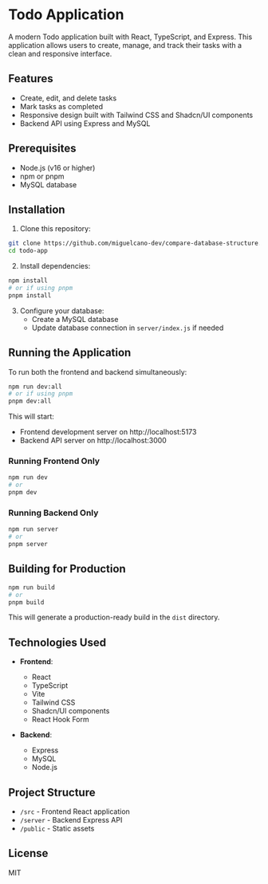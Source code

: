 # Todo Application

A modern Todo application built with React, TypeScript, and Express. This application allows users to create, manage, and track their tasks with a clean and responsive interface.

## Features

- Create, edit, and delete tasks
- Mark tasks as completed
- Responsive design built with Tailwind CSS and Shadcn/UI components
- Backend API using Express and MySQL

## Prerequisites

- Node.js (v16 or higher)
- npm or pnpm
- MySQL database

## Installation

1. Clone this repository:
```bash
git clone https://github.com/miguelcano-dev/compare-database-structure.git
cd todo-app
```

2. Install dependencies:
```bash
npm install
# or if using pnpm
pnpm install
```

3. Configure your database:
   - Create a MySQL database
   - Update database connection in `server/index.js` if needed

## Running the Application

To run both the frontend and backend simultaneously:

```bash
npm run dev:all
# or if using pnpm
pnpm dev:all
```

This will start:
- Frontend development server on http://localhost:5173
- Backend API server on http://localhost:3000

### Running Frontend Only

```bash
npm run dev
# or
pnpm dev
```

### Running Backend Only

```bash
npm run server
# or
pnpm server
```

## Building for Production

```bash
npm run build
# or
pnpm build
```

This will generate a production-ready build in the `dist` directory.

## Technologies Used

- **Frontend**:
  - React
  - TypeScript
  - Vite
  - Tailwind CSS
  - Shadcn/UI components
  - React Hook Form

- **Backend**:
  - Express
  - MySQL
  - Node.js

## Project Structure

- `/src` - Frontend React application
- `/server` - Backend Express API
- `/public` - Static assets

## License

MIT 
